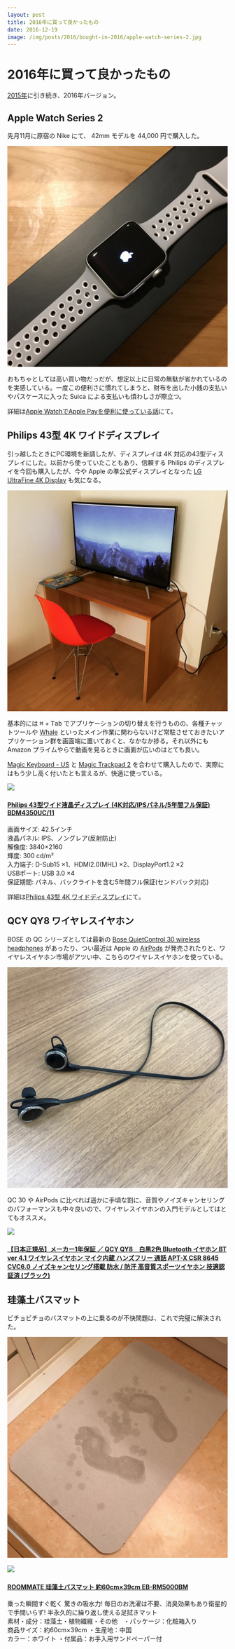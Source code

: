```yaml
---
layout: post
title: 2016年に買って良かったもの
date: 2016-12-19
image: /img/posts/2016/bought-in-2016/apple-watch-series-2.jpg
---
```


# 2016年に買って良かったもの

[2015年](/posts/2015/bought-in-2015.html)に引き続き、2016年バージョン。

## Apple Watch Series 2

先月11月に原宿の Nike にて、 42mm モデルを 44,000 円で購入した。

![Apple Watch Series 2](/img/posts/2016/bought-in-2016/apple-watch-series-2.jpg)

おもちゃとしては高い買い物だっだが、想定以上に日常の無駄が省かれているのを実感している。一度この便利さに慣れてしまうと、財布を出した小銭の支払いやパスケースに入った Suica による支払いも煩わしさが際立つ。

詳細は[Apple WatchでApple Payを便利に使っている話](/posts/2016/apple-watch-series-2.html)にて。

## Philips 43型 4K ワイドディスプレイ

引っ越したときにPC環境を新調したが、ディスプレイは 4K 対応の43型ディスプレイにした。以前から使っていたこともあり、信頼する Philips のディスプレイを今回も購入したが、今や Apple の準公式ディスプレイとなった [LG UltraFine 4K Display](http://www.apple.com/jp/shop/product/HKMY2J/A/lg-ultrafine-4k-display) も気になる。

![Philips 43型 4K ワイドディスプレイ](/img/posts/2016/bought-in-2016/philips-43inch-4k.jpg)

基本的には <kbd>⌘</kbd> + <kbd>Tab</kbd> でアプリケーションの切り替えを行うものの、各種チャットツールや [Whale](/posts/2016/trello-app.html) といったメイン作業に関わらないけど常駐させておきたいアプリケーション群を画面端に置いておくと、なかなか捗る。それ以外にも Amazon プライムやらで動画を見るときに画面が広いのはとても良い。

[Magic Keyboard - US](http://www.apple.com/jp/shop/product/MLA22LL/A/magic-keyboard-us) と [Magic Trackpad 2](http://www.apple.com/jp/shop/product/MJ2R2J/A/magic-trackpad-2) を合わせて購入したので、実際にはもう少し高く付いたとも言えるが、快適に使っている。

<div class="Media Media--affiliate">
  <img class="Media__Figure" src="https://images-na.ssl-images-amazon.com/images/I/51cWvwM7alL.jpg">
  <div class="Media__Body">
    <a href="https://www.amazon.co.jp/dp/B01D9FP20A/?tag=1000ch-22" target="_blank">
      <h4 class="Media__Title">Philips 43型ワイド液晶ディスプレイ (4K対応/IPSパネル/5年間フル保証) BDM4350UC/11</h4>
    </a>
    <p>
      画面サイズ: 42.5インチ<br>
      液晶パネル: IPS、ノングレア(反射防止)<br>
      解像度: 3840×2160<br>
      輝度: 300 cd/m²<br>
      入力端子: D-Sub15 ×1、HDMI2.0(MHL) ×2、DisplayPort1.2 ×2<br>
      USBポート: USB 3.0 ×4<br>
      保証期間: パネル、バックライトを含む5年間フル保証(センドバック対応)<br>
    </p>
  </div>
</div>

詳細は[Philips 43型 4K ワイドディスプレイ](/posts/2016/philips-display-43inch-4k.html)にて。

## QCY QY8 ワイヤレスイヤホン

BOSE の QC シリーズとしては最新の [Bose QuietControl 30 wireless headphones](https://www.amazon.co.jp/dp/B01G16PY2A/?tag=1000ch-22) があったり、つい最近は Apple の [AirPods](http://www.apple.com/jp/airpods/) が発売されたりと、ワイヤレスイヤホン市場がアツい中、こちらのワイヤレスイヤホンを使っている。

![QCY QY8 ワイヤレスイヤホン](/img/posts/2016/bought-in-2016/qy8.jpg)

QC 30 や AirPods に比べれば遥かに手頃な割に、音質やノイズキャンセリングのパフォーマンスも中々良いので、ワイヤレスイヤホンの入門モデルとしてはとてもオススメ。

<div class="Media Media--affiliate">
  <img class="Media__Figure" src="https://images-na.ssl-images-amazon.com/images/I/71b3QJjv9ML._SX522_.jpg">
  <div class="Media__Body">
    <a href="https://www.amazon.co.jp/dp/B013U094TY/?tag=1000ch-22" target="_blank">
      <h4 class="Media__Title">【日本正規品】メーカー1年保証 ／ QCY QY8　白黒2色 Bluetooth イヤホン BT ver 4.1 ワイヤレスイヤホン マイク内蔵 ハンズフリー 通話 APT-X CSR 8645 CVC6.0 ノイズキャンセリング搭載 防水 / 防汗 高音質スポーツイヤホン 技適認証済 (ブラック)</h4>
    </a>
  </div>
</div>

## 珪藻土バスマット

ビチョビチョのバスマットの上に乗るのが不快問題は、これで完璧に解決された。

![珪藻土バスマット](/img/posts/2016/bought-in-2016/keisodo-bath-mat.jpg)

<div class="Media Media--affiliate">
  <img class="Media__Figure" src="https://images-na.ssl-images-amazon.com/images/I/71bKmNGmqcL._SX522_.jpg">
  <div class="Media__Body">
    <a href="https://www.amazon.co.jp/dp/B016BP854A/?tag=1000ch-22" target="_blank">
      <h4 class="Media__Title">ROOMMATE 珪藻土バスマット 約60cm×39cm EB-RM5000BM</h4>
    </a>
    <p>
      乗った瞬間すぐ乾く 驚きの吸水力! 毎日のお洗濯は不要、消臭効果もあり衛星的で手間いらず! 半永久的に繰り返し使える足拭きマット<br>
      素材・成分：珪藻土・植物繊維・その他　・パッケージ：化粧箱入り<br>
      商品サイズ：約60cm×39cm ・生産地：中国<br>
      カラー：ホワイト ・付属品：お手入用サンドペーパー付<br>
    </p>
  </div>
</div>
